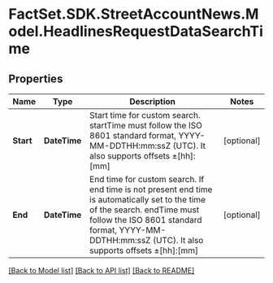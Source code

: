 # FactSet.SDK.StreetAccountNews.Model.HeadlinesRequestDataSearchTime

## Properties

Name | Type | Description | Notes
------------ | ------------- | ------------- | -------------
**Start** | **DateTime** | Start time for custom search. startTime must follow the ISO 8601 standard format, YYYY-MM-DDTHH:mm:ssZ (UTC). It also supports offsets ±[hh]:[mm] | [optional] 
**End** | **DateTime** | End time for custom search. If end time is not present end time is automatically set to the time of the search. endTime must follow the ISO 8601 standard format, YYYY-MM-DDTHH:mm:ssZ (UTC). It also supports offsets ±[hh]:[mm] | [optional] 

[[Back to Model list]](../README.md#documentation-for-models) [[Back to API list]](../README.md#documentation-for-api-endpoints) [[Back to README]](../README.md)

